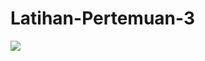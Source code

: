 # Latihan-Pertemuan-3

<img src="https://i.ibb.co/GT0XGSK/Membuat-Sistem-Menu-dengan-Bootstrap-1.jpg">
